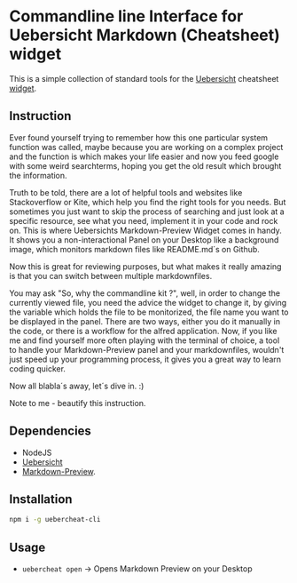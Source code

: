 # Commandline line Interface for Uebersicht Markdown (Cheatsheet) widget
This is a simple collection of standard tools for the [Uebersicht](http://tracesof.net/uebersicht/ "Home of Uebersicht") cheatsheet [widget](http://tracesof.net/uebersicht-widgets/#markdown_cheat_sheet "Markdown Preview Widget").

## Instruction
Ever found yourself trying to remember how this one particular system function was called, maybe because you are working on a complex project and the function is which makes your life easier and now you feed google with some weird searchterms, hoping you get the old result which brought the information.

Truth to be told, there are a lot of helpful tools and websites like Stackoverflow or Kite, which help you find the right tools for you needs.
But sometimes you just want to skip the process of searching and just look at a specific resource, see what you need, implement it in your code and rock on.
This is where Uebersichts Markdown-Preview Widget comes in handy. It shows you a non-interactional Panel on your Desktop like a background image, which monitors markdown files like README.md´s on Github.

Now this is great for reviewing purposes, but what makes it really amazing is that you can switch between multiple markdownfiles.

You may ask "So, why the commandline kit ?", well, in order to change the currently viewed file, you need the advice the widget to change it, by giving the variable which holds the file to be monitorized, the file name you want to be displayed in the panel.
There are two ways, either you do it manually in the code, or there is a workflow for the alfred application.
Now, if you like me and find yourself more often playing with the terminal of choice, a tool to handle your Markdown-Preview panel and your markdownfiles, wouldn't just speed up your programming process, it gives you a great way to learn coding quicker.

Now all blabla´s away, let´s dive in. :)

Note to me - beautify this instruction.

## Dependencies
* NodeJS
* [Uebersicht](http://tracesof.net/uebersicht/ "Home of Uebersicht")
* [Markdown-Preview](http://tracesof.net/uebersicht-widgets/#markdown_cheat_sheet "Markdown Preview Widget").

## Installation
```ZSH
npm i -g uebercheat-cli
```

## Usage

- `uebercheat open` -> Opens Markdown Preview on your Desktop

